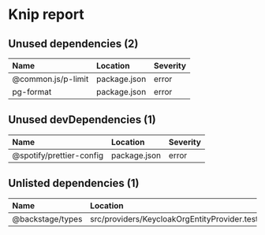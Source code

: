 # Knip report

## Unused dependencies (2)

| Name               | Location     | Severity |
| :----------------- | :----------- | :------- |
| @common.js/p-limit | package.json | error    |
| pg-format          | package.json | error    |

## Unused devDependencies (1)

| Name                     | Location     | Severity |
| :----------------------- | :----------- | :------- |
| @spotify/prettier-config | package.json | error    |

## Unlisted dependencies (1)

| Name             | Location                                        | Severity |
| :--------------- | :---------------------------------------------- | :------- |
| @backstage/types | src/providers/KeycloakOrgEntityProvider.test.ts | error    |

